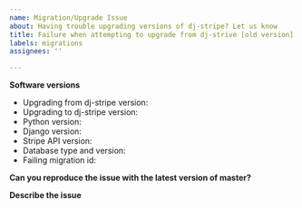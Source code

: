 ```yaml
---
name: Migration/Upgrade Issue
about: Having trouble upgrading versions of dj-stripe? Let us know
title: Failure when attempting to upgrade from dj-strive [old version] to [new version]
labels: migrations
assignees: ''

---
```


**Software versions**
- Upgrading from dj-stripe version:
- Upgrading to dj-stripe version:
- Python version:
- Django version:
- Stripe API version:
- Database type and version:
- Failing migration id:

**Can you reproduce the issue with the latest version of master?**
<!-- Yes or No -->

**Describe the issue**
<!-- Please clearly and concisely describe what happens when attempting to upgrade Include a traceback if you have it, but ENSURE YOU REDACT IT.  -->
